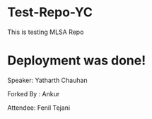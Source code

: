 # Test-Repo-YC
This is testing MLSA Repo

# Deployment was done!

Speaker: Yatharth Chauhan

Forked By : Ankur 

Attendee: Fenil Tejani



